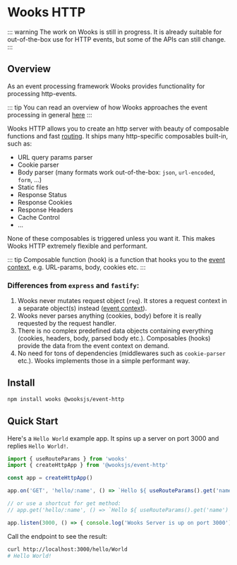 # Wooks HTTP 

::: warning
The work on Wooks is still in progress. It is already suitable for
out-of-the-box use for HTTP events, but some of the APIs can still change.
:::

## Overview

As an event processing framework Wooks provides functionality for processing http-events.

::: tip
You can read an overview of how Wooks approaches the event processing in general [here](../#overview)
:::

Wooks HTTP allows you to create an http server with beauty of composable functions and fast [routing](../#event-routing).
It ships many http-specific composables built-in, such as:

- URL query params parser
- Cookie parser
- Body parser (many formats work out-of-the-box: `json`, `url-encoded`, `form`, ...)
- Static files
- Response Status
- Response Cookies
- Response Headers
- Cache Control
- ...

None of these composables is triggered unless you want it. This makes Wooks HTTP extremely flexible and performant.

::: tip
Composable function (hook) is a function that hooks you to the [event context](../#event-context), e.g. URL-params, body, cookies etc.
:::

### Differences from `express` and `fastify`:

1. Wooks never mutates request object (`req`). It stores a request context in a separate object(s) instead ([event context](../#event-context)).
2. Wooks never parses anything (cookies, body) before it is really requested by the request handler.
3. There is no complex predefined data objects containing everything (cookies, headers, body, parsed body etc.). Composables (hooks) provide the data from the event context on demand.
4. No need for tons of dependencies (middlewares such as `cookie-parser` etc.). Wooks implements those in a simple performant way.

## Install

```bash
npm install wooks @wooksjs/event-http
```

## Quick Start

Here's a `Hello World` example app. It spins up a server on port 3000 and replies `Hello World!`.

```js
import { useRouteParams } from 'wooks'
import { createHttpApp } from '@wooksjs/event-http'

const app = createHttpApp()

app.on('GET', 'hello/:name', () => `Hello ${ useRouteParams().get('name') }!`)

// or use a shortcut for get method:
// app.get('hello/:name', () => `Hello ${ useRouteParams().get('name') }!`)

app.listen(3000, () => { console.log('Wooks Server is up on port 3000') })
```

Call the endpoint to see the result:
```bash
curl http://localhost:3000/hello/World
# Hello World!
```
